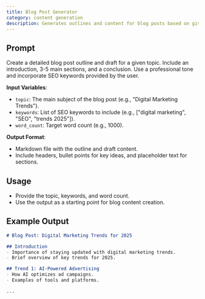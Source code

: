 ```yaml
---
title: Blog Post Generator
category: content generation
description: Generates outlines and content for blog posts based on given topics
---
```


## Prompt

Create a detailed blog post outline and draft for a given topic. Include an introduction, 3-5 main sections, and a conclusion. Use a professional tone and incorporate SEO keywords provided by the user.

**Input Variables**:
- `topic`: The main subject of the blog post (e.g., "Digital Marketing Trends").
- `keywords`: List of SEO keywords to include (e.g., ["digital marketing", "SEO", "trends 2025"]).
- `word_count`: Target word count (e.g., 1000).

**Output Format**:
- Markdown file with the outline and draft content.
- Include headers, bullet points for key ideas, and placeholder text for sections.

## Usage

- Provide the topic, keywords, and word count.
- Use the output as a starting point for blog content creation.

## Example Output

```markdown
# Blog Post: Digital Marketing Trends for 2025

## Introduction
- Importance of staying updated with digital marketing trends.
- Brief overview of key trends for 2025.

## Trend 1: AI-Powered Advertising
- How AI optimizes ad campaigns.
- Examples of tools and platforms.

...
